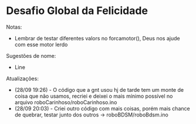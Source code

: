 <h1> Desafio Global da Felicidade </h1>

<p> Notas: </p>

<ul>
  <li> Lembrar de testar diferentes valors no forcamotor(), Deus nos ajude com esse motor lerdo </li> 

</ul>

<p> Sugestões de nome: </p>

<ul>
  <li> Line </li> 

</ul>

<p> Atualizações: </p>

<ul>
  <li> (28/09 19:26) - O código que a gnt usou hj de tarde tem um monte de coisa que não usamos, recriei e deixei o mais mínimo possível no arquivo roboCarinhoso/roboCarinhoso.ino </li>
  
  <li> (28/09 20:03) - Criei outro código com mais coisas, porém mais chance de quebrar, testar junto dos outros -> roboBDSM/roboBdsm.ino</li>

</ul>
